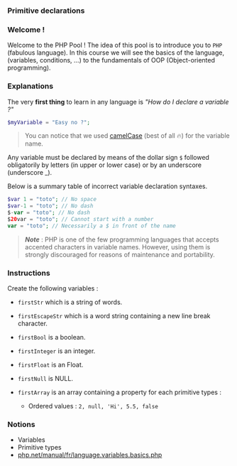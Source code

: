 ### Primitive declarations

### Welcome !

Welcome to the PHP Pool ! The idea of this pool is to introduce you to `PHP` (fabulous language).
In this course we will see the basics of the language, (variables, conditions, ...) to the fundamentals of OOP (Object-oriented programming).

### Explanations

The very **first thing** to learn in any language is *"How do I declare a variable ?"*

```php 
$myVariable = "Easy no ?";
```

> You can notice that we used [camelCase](https://en.wikipedia.org/wiki/Camel_case) (best of all 🔥) for the variable name.

Any variable must be declared by means of the dollar sign `$` followed obligatorily by letters (in upper or lower case) or by an underscore (underscore _). 

Below is a summary table of incorrect variable declaration syntaxes.

```php
$var 1 = "toto"; // No space
$var-1 = "toto"; // No dash
$-var = "toto"; // No dash
$20var = "toto"; // Cannot start with a number
var = "toto"; // Necessarily a $ in front of the name
```

> **_Note_** : PHP is one of the few programming languages that accepts accented characters in variable names. However, using them is strongly discouraged for reasons of maintenance and portability.

### Instructions

Create the following variables :

- `firstStr` which is a string of words.
- `firstEscapeStr` which is a word string containing a new line break character.
- `firstBool` is a boolean.
- `firstInteger` is an integer.
- `firstFloat` is an Float.
- `firstNull` is NULL.

- `firstArray` is an array containing a property for each primitive types :
    - Ordered values : `2, null, 'Hi', 5.5, false`

### Notions

- Variables
- Primitive types
- [php.net/manual/fr/language.variables.basics.php](https://php.net/manual/fr/language.variables.basics.php)